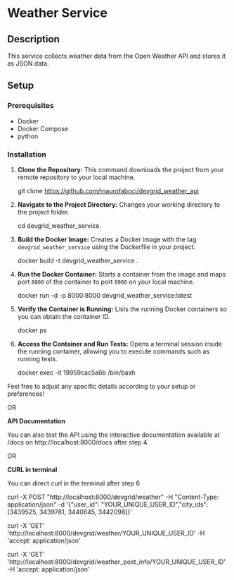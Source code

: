 # Weather Service

## Description

This service collects weather data from the Open Weather API and stores it as JSON data.

## Setup

### Prerequisites
- Docker
- Docker Compose
- python

### Installation

1. **Clone the Repository:**
   This command downloads the project from your remote repository to your local machine.

   git clone https://github.com/maurofaboci/devgrid_weather_api

2. **Navigate to the Project Directory:**
   Changes your working directory to the project folder.

   cd devgrid_weather_service.

3. **Build the Docker Image:**
   Creates a Docker image with the tag `devgrid_weather_service` using the Dockerfile in your project.

   docker build -t devgrid_weather_service .

4. **Run the Docker Container:**
   Starts a container from the image and maps port `8000` of the container to port `8000` on your local machine.

   docker run -d -p 8000:8000 devgrid_weather_service:latest

5. **Verify the Container is Running:**
   Lists the running Docker containers so you can obtain the container ID.

   docker ps

6. **Access the Container and Run Tests:**
   Opens a terminal session inside the running container, allowing you to execute commands such as running tests.

   docker exec -it 19959cac5a6b /bin/bash

Feel free to adjust any specific details according to your setup or preferences!

OR

**API Documentation**

You can also test the API using the interactive documentation available at /docs on http://localhost:8000/docs after step 4.

OR 

**CURL in terminal**

You can direct curl in the terminal after step 6 

curl -X POST "http://localhost:8000/devgrid/weather" -H "Content-Type: application/json" -d '{"user_id": "YOUR_UNIQUE_USER_ID","city_ids": [3439525, 3439781, 3440645, 3442098]}'

curl -X 'GET' 'http://localhost:8000/devgrid/weather/YOUR_UNIQUE_USER_ID' -H 'accept: application/json'

curl -X 'GET' 'http://localhost:8000/devgrid/weather_post_info/YOUR_UNIQUE_USER_ID' -H 'accept: application/json'